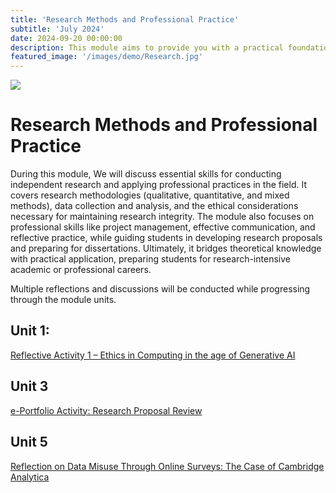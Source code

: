 ```yaml
---
title: 'Research Methods and Professional Practice'
subtitle: 'July 2024'
date: 2024-09-20 00:00:00
description: This module aims to provide you with a practical foundation in research methods that will enable you to conduct research in a practical setting.
featured_image: '/images/demo/Research.jpg'
---
```


![](/images/demo/Reseach.jpg)

# Research Methods and Professional Practice

During this module, We will discuss essential skills for conducting independent research and applying professional practices in the field. It covers research methodologies (qualitative, quantitative, and mixed methods), data collection and analysis, and the ethical considerations necessary for maintaining research integrity. The module also focuses on professional skills like project management, effective communication, and reflective practice, while guiding students in developing research proposals and preparing for dissertations. Ultimately, it bridges theoretical knowledge with practical application, preparing students for research-intensive academic or professional careers.

Multiple reflections and discussions will be conducted while progressing through the module units.

## Unit 1: 

[Reflective Activity 1 – Ethics in Computing in the age of Generative AI](https://iatieh.github.io/blog/m7-post1)

## Unit 3

[e-Portfolio Activity: Research Proposal Review](https://iatieh.github.io/blog/m7-post2)

## Unit 5

[Reflection on Data Misuse Through Online Surveys: The Case of Cambridge Analytica](https://iatieh.github.io/blog/m7-post3)




